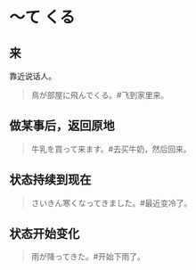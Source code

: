 # 〜て くる

## 来

靠近说话人。

> 鳥が部屋に飛んでくる。#飞到家里来。

## 做某事后，返回原地

> 牛乳を買って来ます。#去买牛奶，然后回来。

## 状态持续到现在

> さいきん寒くなってきました。#最近变冷了。

## 状态开始变化

> 雨が降ってきた。#开始下雨了。
